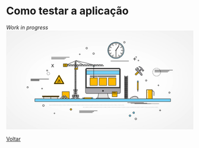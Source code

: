 # Como testar a aplicação

_Work in progress_<br/>
![WiP](/images/underConstruction.jpg)


[Voltar](../ReadMe.md#como-testar-a-aplicação)